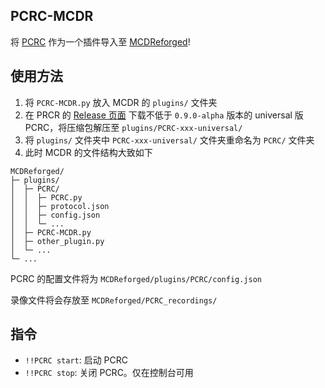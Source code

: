 PCRC-MCDR
----------

将 [PCRC](https://github.com/Fallen-Breath/PCRC) 作为一个插件导入至 [MCDReforged](https://github.com/Fallen-Breath/MCDReforged)!

## 使用方法

1. 将 `PCRC-MCDR.py` 放入 MCDR 的 `plugins/` 文件夹
2. 在 PRCR 的 [Release 页面](https://github.com/Fallen-Breath/PCRC/releases) 下载不低于 `0.9.0-alpha` 版本的 universal 版 PCRC，将压缩包解压至 `plugins/PCRC-xxx-universal/`
3. 将 `plugins/` 文件夹中 `PCRC-xxx-universal/` 文件夹重命名为 `PCRC/` 文件夹
4. 此时 MCDR 的文件结构大致如下

```
MCDReforged/
├─ plugins/
│  ├─ PCRC/
│  │  ├─ PCRC.py
│  │  ├─ protocol.json
│  │  ├─ config.json
│  │  └─ ...
│  ├─ PCRC-MCDR.py
│  ├─ other_plugin.py
│  └─ ...
└─ ...
```

PCRC 的配置文件将为 `MCDReforged/plugins/PCRC/config.json`

录像文件将会存放至 `MCDReforged/PCRC_recordings/`

## 指令

- `!!PCRC start`: 启动 PCRC
- `!!PCRC stop`: 关闭 PCRC。仅在控制台可用
